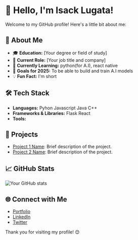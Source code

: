 # 👋 Hello, I'm Isack Lugata!

Welcome to my GitHub profile! Here's a little bit about me:

## 🚀 About Me
- 🎓 **Education:** [Your degree or field of study]
- 💼 **Current Role:** [Your job title and company]
- 🌱 **Currently Learning:** python(for A.I), react native
- 🎯 **Goals for 2025:**  To be able to build and train A.I models
- 💡 **Fun Fact:** I'm short

## 🛠️ Tech Stack
- **Languages:** Pyhon Javascript Java C++
- **Frameworks & Libraries:** Flask React 
- **Tools:** 

## 🌟 Projects
- [Project 1 Name](link): Brief description of the project.
- [Project 2 Name](link): Brief description of the project.

## 📈 GitHub Stats
![Your GitHub stats](https://github-readme-stats.vercel.app/api?username=Ghostwire619&show_icons=true&theme=radical)

## 🌐 Connect with Me
- [Portfolio](link)
- [LinkedIn](link)
- [Twitter](link)

Thank you for visiting my profile! 😊


